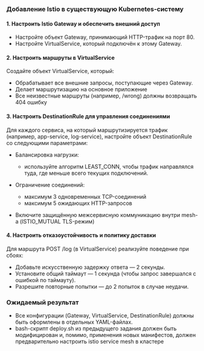 ### Добавление Istio в существующую Kubernetes-систему

#### 1. Настроить Istio Gateway и обеспечить внешний доступ

* Настройте объект Gateway, принимающий HTTP-трафик на порт 80.
* Настройте VirtualService, который подключён к этому Gateway.

#### 2. Настроить маршруты в VirtualService

Создайте объект VirtualService, который:

* Обрабатывает все внешние запросы, поступающие через Gateway.
* Делает маршрутизацию на основное приложение
* Все неизвестные маршруты (например, /wrong) должны возвращать 404 ошибку

#### 3. Настроить DestinationRule для управления соединениями

Для каждого сервиса, на который маршрутизируется трафик (например, app-service, log-service), настройте объект DestinationRule со следующими параметрами:

* Балансировка нагрузки:

    * используйте алгоритм LEAST_CONN, чтобы трафик направлялся туда, где меньше всего текущих подключений.
* Ограничение соединений:

    * максимум 3 одновременных TCP-соединений
    * максимум 5 ожидающих HTTP-запросов
* Включите защищённую межсервисную коммуникацию внутри mesh-а (ISTIO_MUTUAL TLS-режим)

#### 4. Настроить отказоустойчивость и политику доставки

Для маршрута POST /log (в VirtualService) реализуйте поведение при сбоях:

* Добавьте искусственную задержку ответа — 2 секунды.
* Установите общий таймаут — 1 секунда (чтобы запрос завершался с ошибкой по таймауту).
* Разрешите повторные попытки — до 2 попыток в случае неудачи.

### Ожидаемый результат

* Все конфигурации (Gateway, VirtualService, DestinationRule) должны быть оформлены в отдельных YAML-файлах.
* bash-скрипт deploy.sh из предыдущего задания должен быть модифицирован и, помимо, применения новых манифестов, должен предварительно настроить istio service mesh в кластере